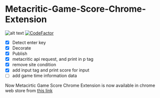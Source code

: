 # Metacritic-Game-Score-Chrome-Extension
![alt text](https://github.com/JaeguKim/Metacritic-Game-Score-Chrome-Extension/blob/master/gameScore.png=250x250) 
[![CodeFactor](https://www.codefactor.io/repository/github/jaegukim/metacritic-game-score-chrome-extension/badge)](https://www.codefactor.io/repository/github/jaegukim/metacritic-game-score-chrome-extension)
- [x] Detect enter key
- [x] Decorate
- [x] Publish
- [x] metacritic api request, and print in p tag
- [x] remove site condition
- [x] add input tag and print score for input
- [ ] add game time information data   
   
Now Metacirtic Game Score Chrome Extension is now available in chrome web store from [this link](https://chrome.google.com/webstore/detail/metacritic-game-score-inf/kpfebojieeemdihlmlndiaokfhmnojdp)
